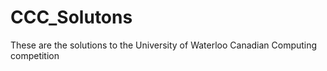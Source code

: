 # CCC_Solutons
These are the solutions to the University of Waterloo Canadian Computing competition
